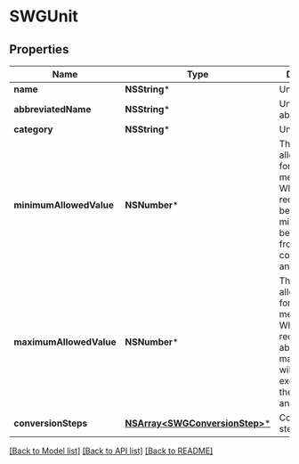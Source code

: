 # SWGUnit

## Properties
Name | Type | Description | Notes
------------ | ------------- | ------------- | -------------
**name** | **NSString*** | Unit name | 
**abbreviatedName** | **NSString*** | Unit abbreviation | 
**category** | **NSString*** | Unit category | 
**minimumAllowedValue** | **NSNumber*** | The minimum allowed value for measurements. While you can record a value below this minimum, it will be excluded from the correlation analysis. | [optional] 
**maximumAllowedValue** | **NSNumber*** | The maximum allowed value for measurements. While you can record a value above this maximum, it will be excluded from the correlation analysis. | [optional] 
**conversionSteps** | [**NSArray&lt;SWGConversionStep&gt;***](SWGConversionStep.md) | Conversion steps list | 

[[Back to Model list]](../README.md#documentation-for-models) [[Back to API list]](../README.md#documentation-for-api-endpoints) [[Back to README]](../README.md)


